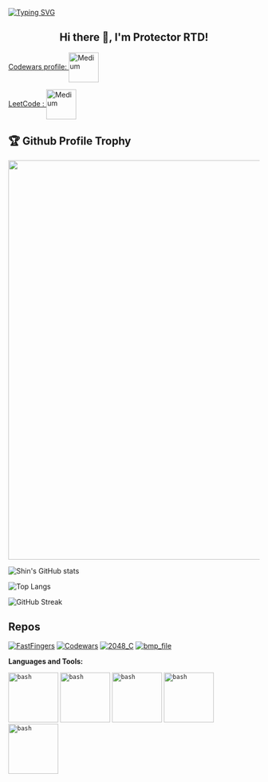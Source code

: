 [![Typing SVG](https://readme-typing-svg.herokuapp.com?multiline=true&width=500&lines=Beginner+java+developer.++++++++++)](https://git.io/typing-svg)

<h2 align="center">Hi there 👋, I'm Protector RTD!</h2>

<a href="https://www.codewars.com/users/Protector%20RTD" target="blank">Codewars profile: <img align="center" src="https://docs.codewars.com/logo.svg" alt="Medium" height="60" width="60" /></a>

<a href="https://leetcode.com/ProtectorRTD/" target="blank">LeetCode : <img align="center" src="https://user-images.githubusercontent.com/36547915/97088991-45da5d00-1652-11eb-900f-80d106540f4f.png" alt="Medium" height="60" width="60" /></a>


<h2>🏆 Github Profile Trophy</h2>
<img width=800 src="https://github-profile-trophy.vercel.app/?username=ProtectorRTD&column=9&theme=gruvbox&no-frame=true"/>

![Shin's GitHub stats](https://github-readme-stats.vercel.app/api?username=ProtectorRTD&show_icons=true&theme=tokyonight)

![Top Langs](https://github-readme-stats.vercel.app/api/top-langs/?username=ProtectorRTD&layout=compact)

![GitHub Streak](https://github-readme-streak-stats.herokuapp.com?user=ProtectorRTD&theme=neon-palenight&hide_border=true)


## Repos

[![FastFingers](https://github-readme-stats.vercel.app/api/pin/?username=ProtectorRTD&repo=FastFingers&show_owner=true)](https://github.com/ProtectorRTD/FastFingers)
[![Codewars](https://github-readme-stats.vercel.app/api/pin/?username=ProtectorRTD&repo=Codewars&show_owner=true)](https://github.com/ProtectorRTD/Codewars)
[![2048_C](https://github-readme-stats.vercel.app/api/pin/?username=ProtectorRTD&repo=2048_C&show_owner=true)](https://github.com/ProtectorRTD/2048_C)
[![bmp_file](https://github-readme-stats.vercel.app/api/pin/?username=ProtectorRTD&repo=bmp_file&show_owner=true)](https://github.com/ProtectorRTD/bmp_file)


**Languages and Tools:**  

<code><img src="https://www.logicbig.com/tutorials/java-swing/images/swing.png" alt="bash" width="100" height="100"/></code>
<code><img src="https://cdn.icon-icons.com/icons2/1381/PNG/512/java_93883.png" alt="bash" width="100" height="100"/></code>
<code><img src="https://cdn-icons-png.flaticon.com/512/518/518713.png" alt="bash" width="100" height="100"/></code>
<code><img src="https://toppng.com/uploads/preview/c-programming-icon-c-programming-language-logo-11562945679duaxtn3yq0.png" alt="bash" width="100" height="100"/></code>
<code><img src="https://junit.org/junit4/images/junit5-banner.png" alt="bash" width="100" height="100"/></code>
